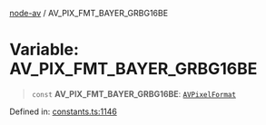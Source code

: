 [node-av](../globals.md) / AV\_PIX\_FMT\_BAYER\_GRBG16BE

# Variable: AV\_PIX\_FMT\_BAYER\_GRBG16BE

> `const` **AV\_PIX\_FMT\_BAYER\_GRBG16BE**: [`AVPixelFormat`](../type-aliases/AVPixelFormat.md)

Defined in: [constants.ts:1146](https://github.com/seydx/av/blob/f8631fc881b394300b1479f511d55cf1c370a87f/src/constants/constants.ts#L1146)
